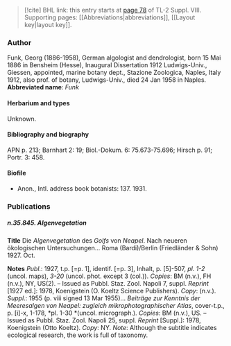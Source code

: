 > [!cite] BHL link: this entry starts at [page 78](https://www.biodiversitylibrary.org/page/33258556) of TL-2 Suppl. VIII.
> Supporting pages: [[Abbreviations|abbreviations]], [[Layout key|layout key]].

### Author

Funk, Georg (1886-1958), German algologist and dendrologist, born 15 Mai 1886 in Bensheim (Hesse), Inaugural Dissertation 1912 Ludwigs-Univ., Giessen, appointed, marine botany dept., Stazione Zoologica, Naples, Italy 1912, also prof. of botany, Ludwigs-Univ., died 24 Jan 1958 in Naples. 
**Abbreviated name**: *Funk*

#### Herbarium and types

Unknown.

#### Bibliography and biography

APN p. 213; Barnhart 2: 19; Biol.-Dokum. 6: 75.673-75.696; Hirsch p. 91; Portr. 3: 458.

#### Biofile

- Anon., Intl. address book botanists: 137. 1931.

### Publications

##### n.35.845. Algenvegetation

**Title**
Die *Algenvegetation* des *Golfs* von *Neapel*. Nach neueren ökologischen Untersuchungen... Roma (Bardi)/Berlin (Friedländer & Sohn) 1927. Oct.

**Notes**
*Publ*.: 1927, t.p. \[=p. 1\], identif. \[=p. 3\], Inhalt, p. \[5\]-507, *pl. 1-2* (uncol. maps), *3-20* (uncol. phot. except 3 (col.)). *Copies*: BM (n.v.), FH (n.v.), NY, US(2). – Issued as Pubbl. Staz. Zool. Napoli 7, suppl.
*Reprint* \[1927 ed.\]: 1978, Koenigstein (O. Koeltz Science Publishers). *Copy*: (n.v.).
*Suppl*.: 1955 (p. viii signed 13 Mar 1955)... *Beiträge zur Kenntnis der Meeresalgen von Neapel: zugleich mikrophotographischer Atlas*, cover-t.p., p. \[i\]-x, 1-178, *pl. 1-30 *(uncol. micrograph.). *Copies*: BM (n.v.), US. – Issued as Pubbl. Staz. Zool. Napoli 25, suppl.
*Reprint* \[Suppl.\]: 1978, Koenigstein (Otto Koeltz). *Copy*: NY.
*Note*: Although the subtitle indicates ecological research, the work is full of taxonomy.

